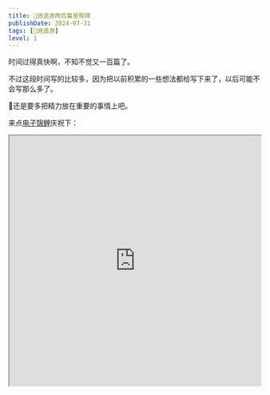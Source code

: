 ```yaml
---
title: 🎉逍遥游两百篇里程碑
publishDate: 2024-07-31
tags: [🧚逍遥游]
level: 1
---
```


时间过得真快啊，不知不觉又一百篇了。

不过这段时间写的比较多，因为把以前积累的一些想法都给写下来了，以后可能不会写那么多了。

🤔还是要多把精力放在重要的事情上吧。

来点[电子锦鲤]庆祝下：

<iframe id="electronicFishes" title="Electronic Fishes" width="100%" height="500" src="https://goldfishies.com/"></iframe>

[电子锦鲤]: https://goldfishies.com/
